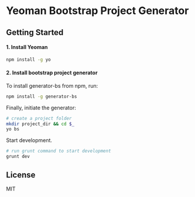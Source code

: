 # Yeoman Bootstrap Project Generator 

## Getting Started

#### 1. Install Yeoman

```bash
npm install -g yo
``` 

#### 2. Install bootstrap project generator

To install generator-bs from npm, run:

```bash
npm install -g generator-bs
```

Finally, initiate the generator:

```bash
# create a project folder
mkdir project_dir && cd $_
yo bs
```

Start development.

```bash
# run grunt command to start development
grunt dev
```

## License

MIT
